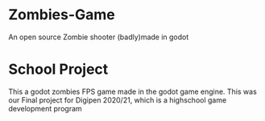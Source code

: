 # Zombies-Game
An open source Zombie shooter (badly)made in godot

# School Project
This a godot zombies FPS game made in the godot game engine.
This was our Final project for Digipen 2020/21, which is a highschool game development program
